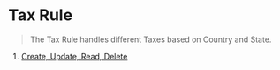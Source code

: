 # Tax Rule

> The Tax Rule handles different Taxes based on Country and State.

1. [Create, Update, Read, Delete](./01_CRUD.md)